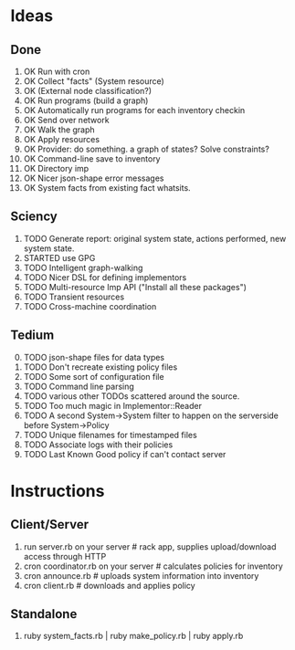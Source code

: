 # Ideas
## Done
1. OK Run with cron
2. OK Collect "facts" (System resource)
3. OK (External node classification?)
4. OK Run programs (build a graph)
5. OK Automatically run programs for each inventory checkin
6. OK Send over network
7. OK Walk the graph
8. OK Apply resources
9. OK Provider: do something. a graph of states? Solve constraints?
10. OK Command-line save to inventory
11. OK Directory imp
12. OK Nicer json-shape error messages
13. OK System facts from existing fact whatsits.

## Sciency
1. TODO Generate report: original system state, actions performed, new system state.
2. STARTED use GPG
3. TODO Intelligent graph-walking
4. TODO Nicer DSL for defining implementors
5. TODO Multi-resource Imp API ("Install all these packages")
6. TODO Transient resources
7. TODO Cross-machine coordination

## Tedium
0. TODO json-shape files for data types
1. TODO Don't recreate existing policy files
2. TODO Some sort of configuration file
3. TODO Command line parsing
4. TODO various other TODOs scattered around the source.
5. TODO Too much magic in Implementor::Reader
6. TODO A second System->System filter to happen on the serverside before System->Policy
7. TODO Unique filenames for timestamped files
8. TODO Associate logs with their policies
9. TODO Last Known Good policy if can't contact server

# Instructions
## Client/Server
1. run server.rb on your server # rack app, supplies upload/download access through HTTP
2. cron coordinator.rb on your server # calculates policies for inventory
3. cron announce.rb # uploads system information into inventory
4. cron client.rb   # downloads and applies policy

## Standalone
1. ruby system_facts.rb  | ruby make_policy.rb  | ruby apply.rb
